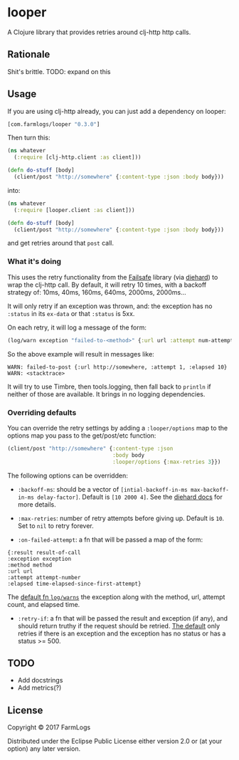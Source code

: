 # looper

A Clojure library that provides retries around clj-http http calls.

## Rationale

Shit's brittle.
TODO: expand on this

## Usage

If you are using clj-http already, you can just add a dependency on looper:

```clj
[com.farmlogs/looper "0.3.0"]
```

Then turn this:

```clj
(ns whatever
  (:require [clj-http.client :as client]))

(defn do-stuff [body]
  (client/post "http://somewhere" {:content-type :json :body body}))
```

into:

```clj
(ns whatever
  (:require [looper.client :as client]))

(defn do-stuff [body]
  (client/post "http://somewhere" {:content-type :json :body body}))
```

and get retries around that `post` call.

### What it's doing

This uses the retry functionality from the [Failsafe] library (via
[diehard]) to wrap the clj-http call. By default, it will retry 10
times, with a backoff strategy of: 10ms, 40ms, 160ms, 640ms, 2000ms, 2000ms...

It will only retry if an exception was thrown, and: the exception has
no `:status` in its `ex-data` or that `:status` is 5xx.

On each retry, it will log a message of the form:

```clj
(log/warn exception "failed-to-<method>" {:url url :attempt num-attempts :elapsed time-elapsed-since-first-call})
```

So the above example will result in messages like:

```
WARN: failed-to-post {:url http://somewhere, :attempt 1, :elapsed 10}
WARN: <stacktrace>
```

It will try to use Timbre, then tools.logging, then fall back to
`println` if neither of those are available. It brings in no logging
dependencies.

### Overriding defaults

You can override the retry settings by adding a `:looper/options` map
to the options map you pass to the get/post/etc function:

```clj
(client/post "http://somewhere" {:content-type :json
                                 :body body
                                 :looper/options {:max-retries 3}})
```

The following options can be overridden:

* `:backoff-ms`: should be a vector of
  `[intial-backoff-in-ms max-backoff-in-ms delay-factor]`. Default is
  `[10 2000 4]`. See the
  [diehard docs](https://sunng87.github.io/diehard/diehard.core.html#var-with-retry)
  for more details.

* `:max-retries`: number of retry attempts before giving up. Default
  is `10`. Set to `nil` to retry forever.

* `:on-failed-attempt`: a fn that will be passed a map of the form:
```
{:result result-of-call
:exception exception
:method method
:url url
:attempt attempt-number
:elapsed time-elapsed-since-first-attempt}
```

The [default fn `log/warns`](src/looper/retry.clj#L14) the exception
along with the method, url, attempt count, and elapsed time.

* `:retry-if`: a fn that will be passed the result and exception (if
  any), and should return truthy if the request should be
  retried. [The default](src/looper/retry.clj#L5) only retries if
  there is an exception and the exception has no status or has a
  status >= 500.

## TODO

* Add docstrings
* Add metrics(?)

## License

Copyright © 2017 FarmLogs

Distributed under the Eclipse Public License either version 2.0 or (at
your option) any later version.

[Failsafe]: https://github.com/jhalterman/failsafe
[diehard]: https://github.com/sunng87/diehard
